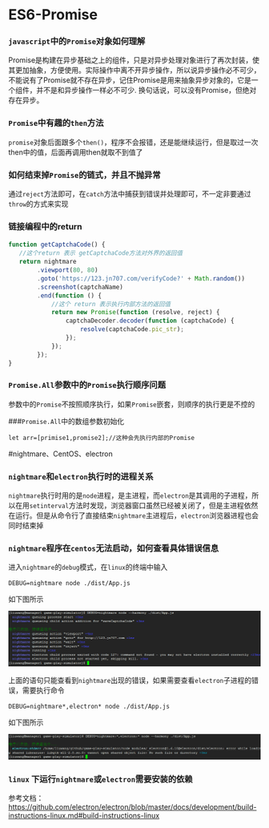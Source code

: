 # ES6-Promise
### `javascript`中的`Promise`对象如何理解
Promise是构建在异步基础之上的组件，只是对异步处理对象进行了再次封装，使其更加抽象，方便使用。实际操作中离不开异步操作，所以说异步操作必不可少，不能说有了Promise就不存在异步，记住Promise是用来抽象异步对象的，它是一个组件，并不是和异步操作一样必不可少. 换句话说，可以没有Promise，但绝对存在异步。

### `Promise`中有趣的`then`方法
`promise`对象后面跟多个`then()`，程序不会报错，还是能继续运行，但是取过一次then中的值，后面再调用then就取不到值了

### 如何结束掉`Promise`的链式，并且不抛异常
通过`reject`方法即可，在`catch`方法中捕获到错误并处理即可，不一定非要通过`throw`的方式来实现

### 链接编程中的return
```javascript
function getCaptchaCode() {
   //这个return 表示 getCaptchaCode方法对外界的返回值
   return nightmare
        .viewport(80, 80)
        .goto('https://123.jn707.com/verifyCode?' + Math.random())
        .screenshot(captchaName)
        .end(function () {
            //这个 return 表示执行内部方法的返回值
            return new Promise(function (resolve, reject) {
                captchaDecoder.decoder(function (captchaCode) {
                    resolve(captchaCode.pic_str);
                });
            });
        });
}
```
### `Promise.All`参数中的`Promise`执行顺序问题
参数中的`Promise`不按照顺序执行，如果`Promise`嵌套，则顺序的执行更是不控的

###`Promise.All`中的数组参数初始化

```
let arr=[primise1,promise2];//这种会先执行内部的Promise
```




#nightmare、CentOS、electron
### `nightmare`和`electron`执行时的进程关系

`nightmare`执行时用的是`node`进程，是主进程，而`electron`是其调用的子进程，所以在用`setinterval`方法时发现，浏览器窗口虽然已经被关闭了，但是主进程依然在运行。但是从命令行了直接结束`nightmare`主进程后，`electron`浏览器进程也会同时结束掉

### `nightmare`程序在`centos`无法启动，如何查看具体错误信息

进入`nightmare`的`debug`模式，在`linux`的终端中输入

```shell
DEBUG=nightmare node ./dist/App.js
```

如下图所示

![debug模式](./img/app_start_failed.png)

上面的语句只能查看到`nightmare`出现的错误，如果需要查看`electron`子进程的错误，需要执行命令

```shell
DEBUG=nightmare*,electron* node ./dist/App.js
```

如下图所示

![错误](./img/app_start_electron_error.png)

### `linux` 下运行`nightmare`或`electron`需要安装的依赖

参考文档：<https://github.com/electron/electron/blob/master/docs/development/build-instructions-linux.md#build-instructions-linux>